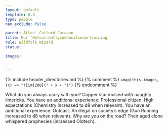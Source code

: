 ```yaml
---
layout: default
template: 0.4
type: people
nav_exclude: false

parent: Atles' Catlord Caravan
title: Kur ‘Notcurrentlyineducationortraining
role: Wildfolk Wizard
status: 

images: 


---
```


{% include header_directories.md %}
{% comment %}
`=map(this.images, (x) => "![im|200](" + x + ")")`
{% endcomment %}

What do you always carry with you? Copper star incised with naughty limericks.
You have an additional experience: Professional citizen. High expectations (Chemistry increased to d8 when relevant).
You have an additional experience: Outcast. An illegal on society’s edge (Gun Running increased to d8 when relevant).
Why are you on the road? Their aged clone whispered prophecies (increased Oldtech).
